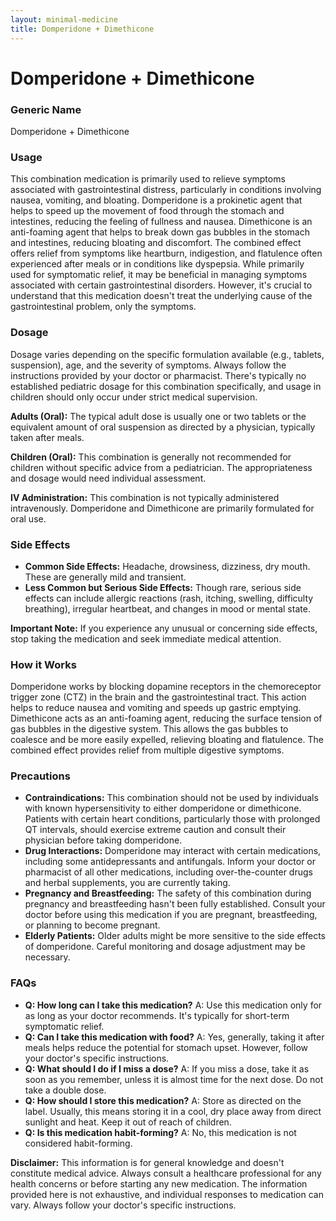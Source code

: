 ```yaml
---
layout: minimal-medicine
title: Domperidone + Dimethicone
---
```


# Domperidone + Dimethicone
### Generic Name
Domperidone + Dimethicone


### Usage

This combination medication is primarily used to relieve symptoms associated with gastrointestinal distress, particularly in conditions involving nausea, vomiting, and bloating.  Domperidone is a prokinetic agent that helps to speed up the movement of food through the stomach and intestines, reducing the feeling of fullness and nausea. Dimethicone is an anti-foaming agent that helps to break down gas bubbles in the stomach and intestines, reducing bloating and discomfort.  The combined effect offers relief from symptoms like heartburn, indigestion, and flatulence often experienced after meals or in conditions like dyspepsia. While primarily used for symptomatic relief, it may be beneficial in managing symptoms associated with certain gastrointestinal disorders. However, it's crucial to understand that this medication doesn't treat the underlying cause of the gastrointestinal problem, only the symptoms.


### Dosage

Dosage varies depending on the specific formulation available (e.g., tablets, suspension), age, and the severity of symptoms.  Always follow the instructions provided by your doctor or pharmacist.  There's typically no established pediatric dosage for this combination specifically,  and usage in children should only occur under strict medical supervision.  

**Adults (Oral):**  The typical adult dose is usually one or two tablets or the equivalent amount of oral suspension as directed by a physician, typically taken after meals.

**Children (Oral):**  This combination is generally not recommended for children without specific advice from a pediatrician.  The appropriateness and dosage would need individual assessment.

**IV Administration:** This combination is not typically administered intravenously. Domperidone and Dimethicone are primarily formulated for oral use.


### Side Effects

* **Common Side Effects:**  Headache, drowsiness, dizziness, dry mouth.  These are generally mild and transient.
* **Less Common but Serious Side Effects:**  Though rare, serious side effects can include allergic reactions (rash, itching, swelling, difficulty breathing), irregular heartbeat, and changes in mood or mental state.  

**Important Note:** If you experience any unusual or concerning side effects, stop taking the medication and seek immediate medical attention.


### How it Works

Domperidone works by blocking dopamine receptors in the chemoreceptor trigger zone (CTZ) in the brain and the gastrointestinal tract.  This action helps to reduce nausea and vomiting and speeds up gastric emptying.  Dimethicone acts as an anti-foaming agent, reducing the surface tension of gas bubbles in the digestive system.  This allows the gas bubbles to coalesce and be more easily expelled, relieving bloating and flatulence.  The combined effect provides relief from multiple digestive symptoms.


### Precautions

* **Contraindications:** This combination should not be used by individuals with known hypersensitivity to either domperidone or dimethicone.  Patients with certain heart conditions, particularly those with prolonged QT intervals, should exercise extreme caution and consult their physician before taking domperidone.
* **Drug Interactions:**  Domperidone may interact with certain medications, including some antidepressants and antifungals. Inform your doctor or pharmacist of all other medications, including over-the-counter drugs and herbal supplements, you are currently taking.
* **Pregnancy and Breastfeeding:** The safety of this combination during pregnancy and breastfeeding hasn't been fully established.  Consult your doctor before using this medication if you are pregnant, breastfeeding, or planning to become pregnant.
* **Elderly Patients:** Older adults might be more sensitive to the side effects of domperidone.  Careful monitoring and dosage adjustment may be necessary.


### FAQs

* **Q: How long can I take this medication?** A:  Use this medication only for as long as your doctor recommends. It's typically for short-term symptomatic relief.
* **Q: Can I take this medication with food?** A:  Yes, generally, taking it after meals helps reduce the potential for stomach upset.  However, follow your doctor's specific instructions.
* **Q: What should I do if I miss a dose?** A:  If you miss a dose, take it as soon as you remember, unless it is almost time for the next dose. Do not take a double dose.
* **Q: How should I store this medication?** A: Store as directed on the label. Usually, this means storing it in a cool, dry place away from direct sunlight and heat.  Keep it out of reach of children.
* **Q: Is this medication habit-forming?** A: No, this medication is not considered habit-forming.


**Disclaimer:** This information is for general knowledge and doesn't constitute medical advice. Always consult a healthcare professional for any health concerns or before starting any new medication.  The information provided here is not exhaustive, and individual responses to medication can vary.  Always follow your doctor's specific instructions.
